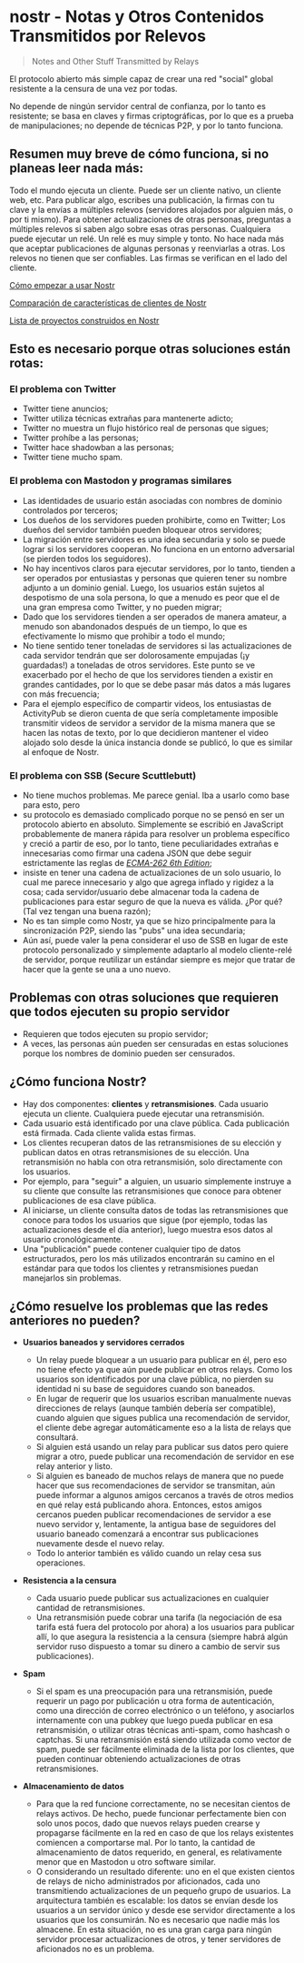# nostr - Notas y Otros Contenidos Transmitidos por Relevos
> Notes and Other Stuff Transmitted by Relays

El protocolo abierto más simple capaz de crear una red "social" global resistente a la censura de una vez por todas.

No depende de ningún servidor central de confianza, por lo tanto es resistente; se basa en claves y firmas criptográficas, por lo que es a prueba de manipulaciones; no depende de técnicas P2P, y por lo tanto funciona.

## Resumen muy breve de cómo funciona, si no planeas leer nada más:

Todo el mundo ejecuta un cliente. Puede ser un cliente nativo, un cliente web, etc. Para publicar algo, escribes una publicación, la firmas con tu clave y la envías a múltiples relevos (servidores alojados por alguien más, o por ti mismo). Para obtener actualizaciones de otras personas, preguntas a múltiples relevos si saben algo sobre esas otras personas. Cualquiera puede ejecutar un relé. Un relé es muy simple y tonto. No hace nada más que aceptar publicaciones de algunas personas y reenviarlas a otras. Los relevos no tienen que ser confiables. Las firmas se verifican en el lado del cliente.

[Cómo empezar a usar Nostr](https://github.com/vishalxl/nostr_console/discussions/31)

[Comparación de características de clientes de Nostr](https://github.com/vishalxl/Nostr-Clients-Features-List/blob/main/Readme.md)

[Lista de proyectos construidos en Nostr](https://github.com/aljazceru/awesome-nostr)

## Esto es necesario porque otras soluciones están rotas:

### El problema con Twitter

- Twitter tiene anuncios;
- Twitter utiliza técnicas extrañas para mantenerte adicto;
- Twitter no muestra un flujo histórico real de personas que sigues;
- Twitter prohíbe a las personas;
- Twitter hace shadowban a las personas;
- Twitter tiene mucho spam.

### El problema con Mastodon y programas similares

- Las identidades de usuario están asociadas con nombres de dominio controlados por terceros;
- Los dueños de los servidores pueden prohibirte, como en Twitter; Los dueños del servidor también pueden bloquear otros servidores;
- La migración entre servidores es una idea secundaria y solo se puede lograr si los servidores cooperan. No funciona en un entorno adversarial (se pierden todos los seguidores).
- No hay incentivos claros para ejecutar servidores, por lo tanto, tienden a ser operados por entusiastas y personas que quieren tener su nombre adjunto a un dominio genial. Luego, los usuarios están sujetos al despotismo de una sola persona, lo que a menudo es peor que el de una gran empresa como Twitter, y no pueden migrar;
- Dado que los servidores tienden a ser operados de manera amateur, a menudo son abandonados después de un tiempo, lo que es efectivamente lo mismo que prohibir a todo el mundo;
- No tiene sentido tener toneladas de servidores si las actualizaciones de cada servidor tendrán que ser dolorosamente empujadas (¡y guardadas!) a toneladas de otros servidores. Este punto se ve exacerbado por el hecho de que los servidores tienden a existir en grandes cantidades, por lo que se debe pasar más datos a más lugares con más frecuencia;
- Para el ejemplo específico de compartir videos, los entusiastas de ActivityPub se dieron cuenta de que sería completamente imposible transmitir videos de servidor a servidor de la misma manera que se hacen las notas de texto, por lo que decidieron mantener el video alojado solo desde la única instancia donde se publicó, lo que es similar al enfoque de Nostr.

### El problema con SSB (Secure Scuttlebutt)

- No tiene muchos problemas. Me parece genial. Iba a usarlo como base para esto, pero
- su protocolo es demasiado complicado porque no se pensó en ser un protocolo abierto en absoluto. Simplemente se escribió en JavaScript probablemente de manera rápida para resolver un problema específico y creció a partir de eso, por lo tanto, tiene peculiaridades extrañas e innecesarias como firmar una cadena JSON que debe seguir estrictamente las reglas de [_ECMA-262 6th Edition_](https://www.ecma-international.org/ecma-262/6.0/#sec-json.stringify);
- insiste en tener una cadena de actualizaciones de un solo usuario, lo cual me parece innecesario y algo que agrega inflado y rigidez a la cosa; cada servidor/usuario debe almacenar toda la cadena de publicaciones para estar seguro de que la nueva es válida. ¿Por qué? (Tal vez tengan una buena razón);
- No es tan simple como Nostr, ya que se hizo principalmente para la sincronización P2P, siendo las "pubs" una idea secundaria;
- Aún así, puede valer la pena considerar el uso de SSB en lugar de este protocolo personalizado y simplemente adaptarlo al modelo cliente-relé de servidor, porque reutilizar un estándar siempre es mejor que tratar de hacer que la gente se una a uno nuevo.

## Problemas con otras soluciones que requieren que todos ejecuten su propio servidor

- Requieren que todos ejecuten su propio servidor;
- A veces, las personas aún pueden ser censuradas en estas soluciones porque los nombres de dominio pueden ser censurados.

## ¿Cómo funciona Nostr?

- Hay dos componentes: __clientes__ y __retransmisiones__. Cada usuario ejecuta un cliente. Cualquiera puede ejecutar una retransmisión.
- Cada usuario está identificado por una clave pública. Cada publicación está firmada. Cada cliente valida estas firmas.
- Los clientes recuperan datos de las retransmisiones de su elección y publican datos en otras retransmisiones de su elección. Una retransmisión no habla con otra retransmisión, solo directamente con los usuarios.
- Por ejemplo, para "seguir" a alguien, un usuario simplemente instruye a su cliente que consulte las retransmisiones que conoce para obtener publicaciones de esa clave pública.
- Al iniciarse, un cliente consulta datos de todas las retransmisiones que conoce para todos los usuarios que sigue (por ejemplo, todas las actualizaciones desde el día anterior), luego muestra esos datos al usuario cronológicamente.
- Una "publicación" puede contener cualquier tipo de datos estructurados, pero los más utilizados encontrarán su camino en el estándar para que todos los clientes y retransmisiones puedan manejarlos sin problemas.

## ¿Cómo resuelve los problemas que las redes anteriores no pueden?

- **Usuarios baneados y servidores cerrados**
  - Un relay puede bloquear a un usuario para publicar en él, pero eso no tiene efecto ya que aún puede publicar en otros relays. Como los usuarios son identificados por una clave pública, no pierden su identidad ni su base de seguidores cuando son baneados.
  - En lugar de requerir que los usuarios escriban manualmente nuevas direcciones de relays (aunque también debería ser compatible), cuando alguien que sigues publica una recomendación de servidor, el cliente debe agregar automáticamente eso a la lista de relays que consultará.
  - Si alguien está usando un relay para publicar sus datos pero quiere migrar a otro, puede publicar una recomendación de servidor en ese relay anterior y listo.
  - Si alguien es baneado de muchos relays de manera que no puede hacer que sus recomendaciones de servidor se transmitan, aún puede informar a algunos amigos cercanos a través de otros medios en qué relay está publicando ahora. Entonces, estos amigos cercanos pueden publicar recomendaciones de servidor a ese nuevo servidor y, lentamente, la antigua base de seguidores del usuario baneado comenzará a encontrar sus publicaciones nuevamente desde el nuevo relay.
  - Todo lo anterior también es válido cuando un relay cesa sus operaciones.

- **Resistencia a la censura**
  - Cada usuario puede publicar sus actualizaciones en cualquier cantidad de retransmisiones.
  - Una retransmisión puede cobrar una tarifa (la negociación de esa tarifa está fuera del protocolo por ahora) a los usuarios para publicar allí, lo que asegura la resistencia a la censura (siempre habrá algún servidor ruso dispuesto a tomar su dinero a cambio de servir sus publicaciones).

- **Spam**
  - Si el spam es una preocupación para una retransmisión, puede requerir un pago por publicación u otra forma de autenticación, como una dirección de correo electrónico o un teléfono, y asociarlos internamente con una pubkey que luego pueda publicar en esa retransmisión, o utilizar otras técnicas anti-spam, como hashcash o captchas. Si una retransmisión está siendo utilizada como vector de spam, puede ser fácilmente eliminada de la lista por los clientes, que pueden continuar obteniendo actualizaciones de otras retransmisiones.

- **Almacenamiento de datos**
  - Para que la red funcione correctamente, no se necesitan cientos de relays activos. De hecho, puede funcionar perfectamente bien con solo unos pocos, dado que nuevos relays pueden crearse y propagarse fácilmente en la red en caso de que los relays existentes comiencen a comportarse mal. Por lo tanto, la cantidad de almacenamiento de datos requerido, en general, es relativamente menor que en Mastodon u otro software similar.
  - O considerando un resultado diferente: uno en el que existen cientos de relays de nicho administrados por aficionados, cada uno transmitiendo actualizaciones de un pequeño grupo de usuarios. La arquitectura también es escalable: los datos se envían desde los usuarios a un servidor único y desde ese servidor directamente a los usuarios que los consumirán. No es necesario que nadie más los almacene. En esta situación, no es una gran carga para ningún servidor procesar actualizaciones de otros, y tener servidores de aficionados no es un problema.

